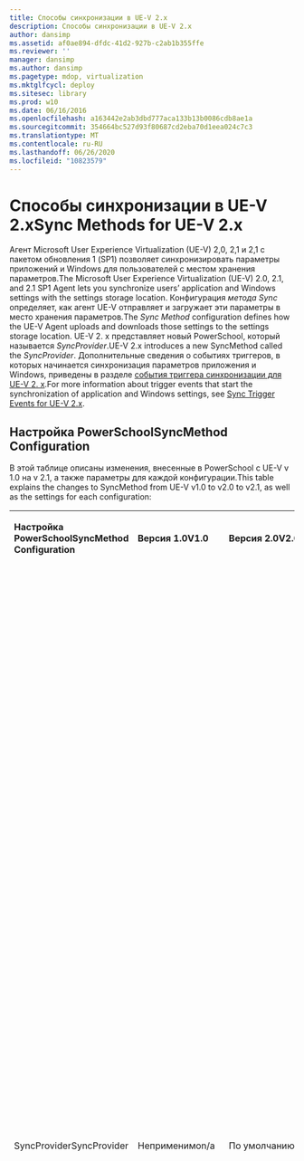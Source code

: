 ```yaml
---
title: Способы синхронизации в UE-V 2.x
description: Способы синхронизации в UE-V 2.x
author: dansimp
ms.assetid: af0ae894-dfdc-41d2-927b-c2ab1b355ffe
ms.reviewer: ''
manager: dansimp
ms.author: dansimp
ms.pagetype: mdop, virtualization
ms.mktglfcycl: deploy
ms.sitesec: library
ms.prod: w10
ms.date: 06/16/2016
ms.openlocfilehash: a163442e2ab3dbd777aca133b13b0086cdb8ae1a
ms.sourcegitcommit: 354664bc527d93f80687cd2eba70d1eea024c7c3
ms.translationtype: MT
ms.contentlocale: ru-RU
ms.lasthandoff: 06/26/2020
ms.locfileid: "10823579"
---
```

# <span data-ttu-id="fe9dc-103">Способы синхронизации в UE-V 2.x</span><span class="sxs-lookup"><span data-stu-id="fe9dc-103">Sync Methods for UE-V 2.x</span></span>


<span data-ttu-id="fe9dc-104">Агент Microsoft User Experience Virtualization (UE-V) 2,0, 2,1 и 2,1 с пакетом обновления 1 (SP1) позволяет синхронизировать параметры приложений и Windows для пользователей с местом хранения параметров.</span><span class="sxs-lookup"><span data-stu-id="fe9dc-104">The Microsoft User Experience Virtualization (UE-V) 2.0, 2.1, and 2.1 SP1 Agent lets you synchronize users’ application and Windows settings with the settings storage location.</span></span> <span data-ttu-id="fe9dc-105">Конфигурация *метода Sync* определяет, как агент UE-V отправляет и загружает эти параметры в место хранения параметров.</span><span class="sxs-lookup"><span data-stu-id="fe9dc-105">The *Sync Method* configuration defines how the UE-V Agent uploads and downloads those settings to the settings storage location.</span></span> <span data-ttu-id="fe9dc-106">UE-V 2. x представляет новый PowerSchool, который называется *SyncProvider*.</span><span class="sxs-lookup"><span data-stu-id="fe9dc-106">UE-V 2.x introduces a new SyncMethod called the *SyncProvider*.</span></span> <span data-ttu-id="fe9dc-107">Дополнительные сведения о событиях триггеров, в которых начинается синхронизация параметров приложения и Windows, приведены в разделе [события триггера синхронизации для UE-V 2. x](sync-trigger-events-for-ue-v-2x-both-uevv2.md).</span><span class="sxs-lookup"><span data-stu-id="fe9dc-107">For more information about trigger events that start the synchronization of application and Windows settings, see [Sync Trigger Events for UE-V 2.x](sync-trigger-events-for-ue-v-2x-both-uevv2.md).</span></span>

## <span data-ttu-id="fe9dc-108">Настройка PowerSchool</span><span class="sxs-lookup"><span data-stu-id="fe9dc-108">SyncMethod Configuration</span></span>


<span data-ttu-id="fe9dc-109">В этой таблице описаны изменения, внесенные в PowerSchool с UE-V v 1.0 на v 2.1, а также параметры для каждой конфигурации.</span><span class="sxs-lookup"><span data-stu-id="fe9dc-109">This table explains the changes to SyncMethod from UE-V v1.0 to v2.0 to v2.1, as well as the settings for each configuration:</span></span>

<table>
<colgroup>
<col width="20%" />
<col width="20%" />
<col width="20%" />
<col width="20%" />
<col width="20%" />
</colgroup>
<tbody>
<tr class="odd">
<td align="left"><p><strong><span data-ttu-id="fe9dc-110">Настройка PowerSchool</span><span class="sxs-lookup"><span data-stu-id="fe9dc-110">SyncMethod Configuration</span></span></strong></p></td>
<td align="left"><p><strong><span data-ttu-id="fe9dc-111">Версия 1.0</span><span class="sxs-lookup"><span data-stu-id="fe9dc-111">V1.0</span></span></strong></p></td>
<td align="left"><p><strong><span data-ttu-id="fe9dc-112">Версия 2.0</span><span class="sxs-lookup"><span data-stu-id="fe9dc-112">V2.0</span></span></strong></p></td>
<td align="left"><p><strong><span data-ttu-id="fe9dc-113">Версия 2.1 и версия 2.1 (SP1)</span><span class="sxs-lookup"><span data-stu-id="fe9dc-113">V2.1 and V2.1 SP1</span></span></strong></p></td>
<td align="left"><p><strong><span data-ttu-id="fe9dc-114">Описание</span><span class="sxs-lookup"><span data-stu-id="fe9dc-114">Description</span></span></strong></p></td>
</tr>
<tr class="even">
<td align="left"><p><span data-ttu-id="fe9dc-115">SyncProvider</span><span class="sxs-lookup"><span data-stu-id="fe9dc-115">SyncProvider</span></span></p></td>
<td align="left"><p><span data-ttu-id="fe9dc-116">Неприменимо</span><span class="sxs-lookup"><span data-stu-id="fe9dc-116">n/a</span></span></p></td>
<td align="left"><p><span data-ttu-id="fe9dc-117">По умолчанию</span><span class="sxs-lookup"><span data-stu-id="fe9dc-117">Default</span></span></p></td>
<td align="left"><p><span data-ttu-id="fe9dc-118">По умолчанию</span><span class="sxs-lookup"><span data-stu-id="fe9dc-118">Default</span></span></p></td>
<td align="left"><p><span data-ttu-id="fe9dc-119">Изменения параметров для определенного приложения или для глобальных параметров рабочего стола Windows сохраняются локально в папке кэша.</span><span class="sxs-lookup"><span data-stu-id="fe9dc-119">Settings changes for a specific application or for global Windows desktop settings are saved locally to a cache folder.</span></span> <span data-ttu-id="fe9dc-120">Эти изменения затем синхронизируются с расположением хранилища параметров, когда происходит событие триггера синхронизации.</span><span class="sxs-lookup"><span data-stu-id="fe9dc-120">These changes are then synchronized with the settings storage location when a synchronization trigger event takes place.</span></span> <span data-ttu-id="fe9dc-121">При отправке изменений локальные изменения будут сохранены в пути к хранилищу параметров.</span><span class="sxs-lookup"><span data-stu-id="fe9dc-121">Pushing out changes will save the local changes to the settings storage path.</span></span></p>
<p><span data-ttu-id="fe9dc-122">Этот параметр по умолчанию является стандартом Gold для компьютеров.</span><span class="sxs-lookup"><span data-stu-id="fe9dc-122">This default setting is the gold standard for computers.</span></span> <span data-ttu-id="fe9dc-123">Этот параметр пытается синхронизировать параметр и истекает время после короткой задержки, чтобы предотвратить задержку запуска приложения или операционной системы в течение длительного времени.</span><span class="sxs-lookup"><span data-stu-id="fe9dc-123">This option attempts to synchronize the setting and times out after a short delay to ensure that the application or operating system startup isn’t delayed for a long period of time.</span></span></p>
<p><span data-ttu-id="fe9dc-124">Эта функция также привязана к приложению запланированной задачи — контроллеру синхронизации.</span><span class="sxs-lookup"><span data-stu-id="fe9dc-124">This functionality is also tied to the Scheduled task – Sync Controller Application.</span></span> <span data-ttu-id="fe9dc-125">Администратор управляет частотой запланированной задачи.</span><span class="sxs-lookup"><span data-stu-id="fe9dc-125">The administrator controls the frequency of the Scheduled task.</span></span> <span data-ttu-id="fe9dc-126">По умолчанию компьютеры синхронизируют параметры каждые 30 минут после входа.</span><span class="sxs-lookup"><span data-stu-id="fe9dc-126">By default, computers synchronize their settings every 30 min after logging on.</span></span></p></td>
</tr>
<tr class="odd">
<td align="left"><p><span data-ttu-id="fe9dc-127">OfflineFiles</span><span class="sxs-lookup"><span data-stu-id="fe9dc-127">OfflineFiles</span></span></p></td>
<td align="left"><p><span data-ttu-id="fe9dc-128">По умолчанию</span><span class="sxs-lookup"><span data-stu-id="fe9dc-128">Default</span></span></p></td>
<td align="left"><p><span data-ttu-id="fe9dc-129">Не рекомендуется</span><span class="sxs-lookup"><span data-stu-id="fe9dc-129">Deprecated</span></span></p></td>
<td align="left"><p><span data-ttu-id="fe9dc-130">Не рекомендуется</span><span class="sxs-lookup"><span data-stu-id="fe9dc-130">Deprecated</span></span></p></td>
<td align="left"><p><span data-ttu-id="fe9dc-131">Имеет тот же SyncProvider, что и в версии 2.0.</span><span class="sxs-lookup"><span data-stu-id="fe9dc-131">Behaves the same as SyncProvider in V2.0.</span></span></p>
<p><span data-ttu-id="fe9dc-132">Если автономные файлы включены, а папка закреплена, то UE-V открепить эту папку и будет синхронизироваться непосредственно с центральным каталогом SMB.</span><span class="sxs-lookup"><span data-stu-id="fe9dc-132">If Offline files are enabled and the folder is pinned then UE-V will unpin this folder and sync directly to the central SMB directory.</span></span></p>
<p><strong><span data-ttu-id="fe9dc-133">Примечание. </strong> в версии 1.0 если вы хотите использовать UE-V в корпоративной сети (как и в поездках), вы можете использовать автономные файлы, чтобы убедиться в том, что параметры перемещены.</span><span class="sxs-lookup"><span data-stu-id="fe9dc-133">NOTE:</strong> In V1.0 if you wanted to use UE-V in a CorpNet disconnected manner (aka traveling with a Laptop), then the guidance is to use Offline Files to ensure that your settings roamed.</span></span><span data-ttu-id="fe9dc-134">Мы получили достаточно отзывов клиентов о том, что включение автономных файлов является нетривиальным корпоративным блоком.</span><span class="sxs-lookup"><span data-stu-id="fe9dc-134"> We received sufficient customer feedback that turning on Offline files is a non-trivial enterprise blocker.</span></span> <span data-ttu-id="fe9dc-135">Итак, в UE-V 2 мы создали тесно связанный обработчик синхронизации для локального кэширования ваших данных и синхронизации параметров на центральном сервере.</span><span class="sxs-lookup"><span data-stu-id="fe9dc-135">So in UE-V 2, we created a tightly coupled synchronization engine to cache your data locally and synchronize the settings to the central server.</span></span> <span data-ttu-id="fe9dc-136">Эта область функций не заменяет перенаправление автономных файлов и папок.</span><span class="sxs-lookup"><span data-stu-id="fe9dc-136">This feature area does not replace Offline Files or Folder Redirection.</span></span></p>
<p><span data-ttu-id="fe9dc-137">UE-V 2 не работает с автономными папками, поэтому не следует задавать путь к хранилищу параметров для закрепленной автономной папки или в папке CSC.</span><span class="sxs-lookup"><span data-stu-id="fe9dc-137">UE-V 2 does not work well with Offline folders so the guidance is not to set the settings storage path to a pinned Offline or CSC folder.</span></span></p></td>
</tr>
<tr class="even">
<td align="left"><p><span data-ttu-id="fe9dc-138">Внешний</span><span class="sxs-lookup"><span data-stu-id="fe9dc-138">External</span></span></p></td>
<td align="left"><p><span data-ttu-id="fe9dc-139">Неприменимо</span><span class="sxs-lookup"><span data-stu-id="fe9dc-139">n/a</span></span></p></td>
<td align="left"><p><span data-ttu-id="fe9dc-140">Неприменимо</span><span class="sxs-lookup"><span data-stu-id="fe9dc-140">n/a</span></span></p></td>
<td align="left"><p><span data-ttu-id="fe9dc-141">Поддерживается</span><span class="sxs-lookup"><span data-stu-id="fe9dc-141">Supported</span></span></p></td>
<td align="left"><p><span data-ttu-id="fe9dc-142">Новые возможности UE-V 2,1. Этот метод конфигурации указывает на то, что если параметры UE-V записываются в локальную папку на компьютере пользователя, можно использовать любой внешний модуль синхронизации (например, OneDrive для бизнеса, рабочие папки, SharePoint или Dropbox), чтобы применить эти параметры для разных компьютеров, к которым пользователи обращаются.</span><span class="sxs-lookup"><span data-stu-id="fe9dc-142">New in UE-V 2.1, this configuration method specifies that if UE-V settings are written to a local folder on the user computer, then any external sync engine (such as OneDrive for Business, Work Folders, Sharepoint, or Dropbox) can be used to apply these settings to the different computers that users access.</span></span></p></td>
</tr>
<tr class="odd">
<td align="left"><p><span data-ttu-id="fe9dc-143">Нет</span><span class="sxs-lookup"><span data-stu-id="fe9dc-143">None</span></span></p></td>
<td align="left"><p><span data-ttu-id="fe9dc-144">Да</span><span class="sxs-lookup"><span data-stu-id="fe9dc-144">Yes</span></span></p></td>
<td align="left"><p><span data-ttu-id="fe9dc-145">Да</span><span class="sxs-lookup"><span data-stu-id="fe9dc-145">Yes</span></span></p></td>
<td align="left"><p><span data-ttu-id="fe9dc-146">Да</span><span class="sxs-lookup"><span data-stu-id="fe9dc-146">Yes</span></span></p></td>
<td align="left"><p><span data-ttu-id="fe9dc-147">Этот параметр конфигурации предназначен для использования в инфраструктуре виртуальных рабочих столов (VDI) и потоковой работе приложения в основном.</span><span class="sxs-lookup"><span data-stu-id="fe9dc-147">This configuration setting is designed for the Virtual Desktop Infrastructure (VDI) and Streamed Application experience primarily.</span></span> <span data-ttu-id="fe9dc-148">Этот параметр используется в полях Windows Server, используемых в центре обработки данных, в которых подключение всегда будет доступно.</span><span class="sxs-lookup"><span data-stu-id="fe9dc-148">This setting should be used on Windows Server boxes used in a datacenter, where the connection will always be available.</span></span></p>
<p><span data-ttu-id="fe9dc-149">Изменения параметров сохраняются непосредственно на сервере.</span><span class="sxs-lookup"><span data-stu-id="fe9dc-149">Any settings changes are saved directly to the server.</span></span> <span data-ttu-id="fe9dc-150">Если сетевое подключение к пути к хранилищу параметров недоступно, изменения параметров кэшируются на устройстве и синхронизируются при следующем запуске поставщика синхронизации.</span><span class="sxs-lookup"><span data-stu-id="fe9dc-150">If the network connection to the settings storage path is not available, then the settings changes are cached on the device and are synchronized the next time that the Sync Provider runs.</span></span> <span data-ttu-id="fe9dc-151">Если путь к хранилищу параметров не найден и профиль пользователя удален из среды VDI из пула при выходе из системы, эти параметры теряются, и пользователь должен повторно применить изменения, когда компьютер снова сможет получить доступ к пути к хранилищу параметров.</span><span class="sxs-lookup"><span data-stu-id="fe9dc-151">If the settings storage path is not found and the user profile is removed from a pooled VDI environment on logoff, then these settings changes are lost, and the user must reapply the change when the computer can again reach the settings storage path.</span></span></p>
<p><span data-ttu-id="fe9dc-152">Приложения и ОС будут ждать в течение неограниченного времени, пока не будет указано нужное расположение.</span><span class="sxs-lookup"><span data-stu-id="fe9dc-152">Apps and OS will wait indefinitely for the location to be present.</span></span> <span data-ttu-id="fe9dc-153">Это может привести к тому, что загрузка приложения или время входа в операционную систему значительно увеличиваются в том случае, если расположение не найдено.</span><span class="sxs-lookup"><span data-stu-id="fe9dc-153">This could cause App load or OS logon time to dramatically increase if the location is not found.</span></span></p></td>
</tr>
</tbody>
</table>

 

<span data-ttu-id="fe9dc-154">Метод синхронизации можно настроить следующими способами:</span><span class="sxs-lookup"><span data-stu-id="fe9dc-154">You can configure the sync method in these ways:</span></span>

-   <span data-ttu-id="fe9dc-155">При [развертывании агента UE-V](https://technet.microsoft.com/library/dn458891.aspx#agent) с помощью параметра командной строки или пакетного сценария</span><span class="sxs-lookup"><span data-stu-id="fe9dc-155">When you [Deploy the UE-V Agent](https://technet.microsoft.com/library/dn458891.aspx#agent) through a command-line parameter or in a batch script</span></span>

-   <span data-ttu-id="fe9dc-156">С помощью параметров [групповой политики](https://technet.microsoft.com/library/dn458893.aspx)</span><span class="sxs-lookup"><span data-stu-id="fe9dc-156">Through [Group Policy](https://technet.microsoft.com/library/dn458893.aspx) settings</span></span>

-   <span data-ttu-id="fe9dc-157">С помощью [пакета конфигурации System Center](https://technet.microsoft.com/library/dn458917.aspx) для UE-V</span><span class="sxs-lookup"><span data-stu-id="fe9dc-157">With the [System Center Configuration Pack](https://technet.microsoft.com/library/dn458917.aspx) for UE-V</span></span>

-   <span data-ttu-id="fe9dc-158">После установки агента UE-V с помощью [Windows PowerShell или инструментария управления Windows (WMI)](https://technet.microsoft.com/library/dn458937.aspx)</span><span class="sxs-lookup"><span data-stu-id="fe9dc-158">After installation of the UE-V Agent, by using [Windows PowerShell or Windows Management Instrumentation (WMI)](https://technet.microsoft.com/library/dn458937.aspx)</span></span>






## <span data-ttu-id="fe9dc-159">Статьи по теме</span><span class="sxs-lookup"><span data-stu-id="fe9dc-159">Related topics</span></span>


[<span data-ttu-id="fe9dc-160">Развертывание необходимых компонентов для UE-v 2.x</span><span class="sxs-lookup"><span data-stu-id="fe9dc-160">Deploy Required Features for UE-V 2.x</span></span>](deploy-required-features-for-ue-v-2x-new-uevv2.md#ssl)

[<span data-ttu-id="fe9dc-161">Развертывание необходимых компонентов для UE-v 2.x</span><span class="sxs-lookup"><span data-stu-id="fe9dc-161">Deploy Required Features for UE-V 2.x</span></span>](deploy-required-features-for-ue-v-2x-new-uevv2.md#config)

[<span data-ttu-id="fe9dc-162">Технический справочник по UE-V 2.x</span><span class="sxs-lookup"><span data-stu-id="fe9dc-162">Technical Reference for UE-V 2.x</span></span>](technical-reference-for-ue-v-2x-both-uevv2.md)

 

 





